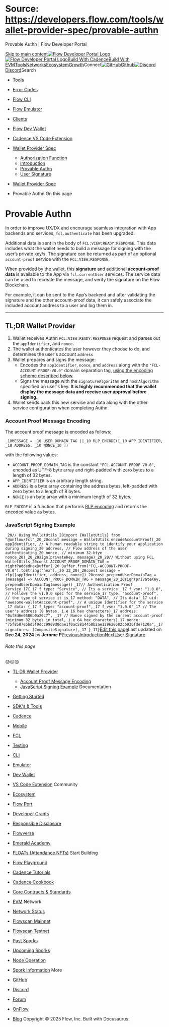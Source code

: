 # Source: https://developers.flow.com/tools/wallet-provider-spec/provable-authn




Provable Authn | Flow Developer Portal





[Skip to main content](#__docusaurus_skipToContent_fallback)[![Flow Developer Portal Logo](/img/flow-docs-logo-dark.png)![Flow Developer Portal Logo](/img/flow-docs-logo-light.png)](/)[Build With Cadence](/build/flow)[Build With EVM](/evm/about)[Tools](/tools/flow-cli)[Networks](/networks/flow-networks)[Ecosystem](/ecosystem)[Growth](/growth)Connect[![GitHub]()Github](https://github.com/onflow)[![Discord]()Discord](https://discord.gg/flow)Search

* [Tools](/tools)
* [Error Codes](/tools/error-codes)
* [Flow CLI](/tools/flow-cli)
* [Flow Emulator](/tools/emulator)
* [Clients](/tools/clients)
* [Flow Dev Wallet](/tools/flow-dev-wallet)
* [Cadence VS Code Extension](/tools/vscode-extension)
* [Wallet Provider Spec](/tools/wallet-provider-spec)
  + [Authorization Function](/tools/wallet-provider-spec/authorization-function)
  + [Introduction](/tools/wallet-provider-spec/custodial)
  + [Provable Authn](/tools/wallet-provider-spec/provable-authn)
  + [User Signature](/tools/wallet-provider-spec/user-signature)


* [Wallet Provider Spec](/tools/wallet-provider-spec)
* Provable Authn
On this page
# Provable Authn

In order to improve UX/DX and encourage seamless integration with App backends and services, `fcl.authenticate` has been upgraded.

Additional data is sent in the body of `FCL:VIEW:READY:RESPONSE`. This data includes what the wallet needs to build a message for signing with the user’s private key/s.
The signature can be returned as part of an optional `account-proof` service with the `FCL:VIEW:RESPONSE`.

When provided by the wallet, this **signature** and additional **account-proof data** is available to the App via `fcl.currentUser` services. The service data can be used to recreate the message, and verify the signature on the Flow Blockchain.

For example, it can be sent to the App’s backend and after validating the signature and the other account-proof data, it can safely associate the included account address to a user and log them in.

---

## TL;DR Wallet Provider[​](#tldr-wallet-provider "Direct link to TL;DR Wallet Provider")

1. Wallet receives Authn `FCL:VIEW:READY:RESPONSE` request and parses out the `appIdentifier`, and `nonce`.
2. The wallet authenticates the user however they choose to do, and determines the user's account `address`
3. Wallet prepares and signs the message:
   * Encodes the `appIdentifier`, `nonce`, and `address` along with the `"FCL-ACCOUNT-PROOF-V0.0"` domain separation tag, [using the encoding scheme described below](#account-proof-message-encoding).
   * Signs the message with the `signatureAlgorithm` and `hashAlgorithm` specified on user's key. **It is highly recommended that the wallet display the message data and receive user approval before signing.**
4. Wallet sends back this new service and data along with the other service configuration when completing Authn.

### Account Proof Message Encoding[​](#account-proof-message-encoding "Direct link to Account Proof Message Encoding")

The account proof message is encoded as follows:

 `_10MESSAGE = _10 USER_DOMAIN_TAG ||_10 RLP_ENCODE([_10 APP_IDENTIFIER, _10 ADDRESS, _10 NONCE_10 ])`

with the following values:

* `ACCOUNT_PROOF_DOMAIN_TAG` is the constant `"FCL-ACCOUNT-PROOF-V0.0"`, encoded as UTF-8 byte array and right-padded with zero bytes to a length of 32 bytes.
* `APP_IDENTIFIER` is an arbitrary length string.
* `ADDRESS` is a byte array containing the address bytes, left-padded with zero bytes to a length of 8 bytes.
* `NONCE` is an byte array with a minimum length of 32 bytes.

`RLP_ENCODE` is a function that performs [RLP encoding](https://eth.wiki/fundamentals/rlp) and returns the encoded value as bytes.

### JavaScript Signing Example[​](#javascript-signing-example "Direct link to JavaScript Signing Example")

 `_20// Using WalletUtils_20import {WalletUtils} from "@onflow/fcl"_20_20const message = WalletUtils.encodeAccountProof(_20 appIdentifier, // A human readable string to identify your application during signing_20 address, // Flow address of the user authenticating_20 nonce, // minimum 32-btye nonce_20)_20_20sign(privateKey, message)_20_20// Without using FCL WalletUtils_20const ACCOUNT_PROOF_DOMAIN_TAG = rightPaddedHexBuffer(_20 Buffer.from("FCL-ACCOUNT-PROOF-V0.0").toString("hex"),_20 32_20)_20const message = rlp([appIdentifier, address, nonce])_20const prependUserDomainTag = (message) => ACCOUNT_PROOF_DOMAIN_TAG + message_20_20sign(privateKey, prependUserDomainTag(message))`
 `_17// Authentication Proof Service_17{_17 f_type: "Service", // Its a service!_17 f_vsn: "1.0.0", // Follows the v1.0.0 spec for the service_17 type: "account-proof", // the type of service it is_17 method: "DATA", // Its data!_17 uid: "awesome-wallet#account-proof", // A unique identifier for the service _17 data: {_17 f_type: "account-proof",_17 f_vsn: "1.0.0"_17 // The user's address (8 bytes, i.e 16 hex characters)_17 address: "0xf8d6e0586b0a20c7", _17 // Nonce signed by the current account-proof (minimum 32 bytes in total, i.e 64 hex characters)_17 nonce: "75f8587e5bd5f9dcc9909d0dae1f0ac5814458b2ae129620502cb936fde7120a",_17 signatures: [CompositeSignature],_17 }_17}`[Edit this page](https://github.com/onflow/docs/tree/main/docs/tools/wallet-provider-spec/provable-authn.md)Last updated on **Dec 24, 2024** by **Jerome P**[PreviousIntroduction](/tools/wallet-provider-spec/custodial)[NextUser Signature](/tools/wallet-provider-spec/user-signature)
###### Rate this page

😞😐😊

* [TL;DR Wallet Provider](#tldr-wallet-provider)
  + [Account Proof Message Encoding](#account-proof-message-encoding)
  + [JavaScript Signing Example](#javascript-signing-example)
Documentation

* [Getting Started](/build/getting-started/contract-interaction)
* [SDK's & Tools](/tools)
* [Cadence](https://cadence-lang.org/docs/)
* [Mobile](/build/guides/mobile/overview)
* [FCL](/tools/clients/fcl-js)
* [Testing](/build/smart-contracts/testing)
* [CLI](/tools/flow-cli)
* [Emulator](/tools/emulator)
* [Dev Wallet](https://github.com/onflow/fcl-dev-wallet)
* [VS Code Extension](/tools/vscode-extension)
Community

* [Ecosystem](/ecosystem)
* [Flow Port](https://port.onflow.org/)
* [Developer Grants](https://github.com/onflow/developer-grants)
* [Responsible Disclosure](https://flow.com/flow-responsible-disclosure)
* [Flowverse](https://www.flowverse.co/)
* [Emerald Academy](https://academy.ecdao.org/)
* [FLOATs (Attendance NFTs)](https://floats.city/)
Start Building

* [Flow Playground](https://play.flow.com/)
* [Cadence Tutorials](https://cadence-lang.org/docs/tutorial/first-steps)
* [Cadence Cookbook](https://open-cadence.onflow.org)
* [Core Contracts & Standards](/build/core-contracts)
* [EVM](/evm/about)
Network

* [Network Status](https://status.onflow.org/)
* [Flowscan Mainnet](https://flowdscan.io/)
* [Flowscan Testnet](https://testnet.flowscan.io/)
* [Past Sporks](/networks/node-ops/node-operation/past-sporks)
* [Upcoming Sporks](/networks/node-ops/node-operation/upcoming-sporks)
* [Node Operation](/networks/node-ops)
* [Spork Information](/networks/node-ops/node-operation/spork)
More

* [GitHub](https://github.com/onflow)
* [Discord](https://discord.gg/flow)
* [Forum](https://forum.onflow.org/)
* [OnFlow](https://onflow.org/)
* [Blog](https://flow.com/blog)
Copyright © 2025 Flow, Inc. Built with Docusaurus.

